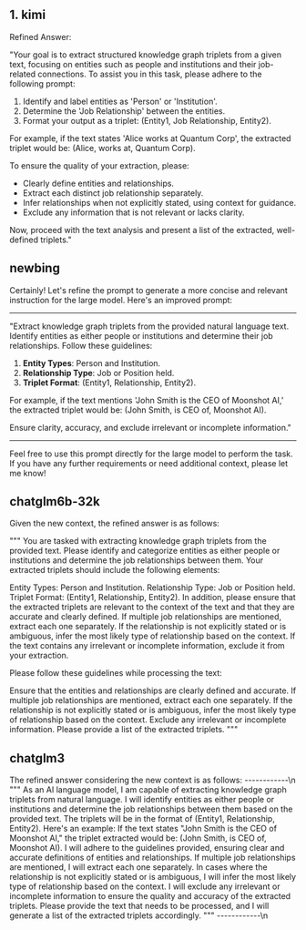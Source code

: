 
## 1. kimi

Refined Answer:

"Your goal is to extract structured knowledge graph triplets from a given text, focusing on entities such as people and institutions and their job-related connections. To assist you in this task, please adhere to the following prompt:

1. Identify and label entities as 'Person' or 'Institution'.
2. Determine the 'Job Relationship' between the entities.
3. Format your output as a triplet: (Entity1, Job Relationship, Entity2).

For example, if the text states 'Alice works at Quantum Corp', the extracted triplet would be: (Alice, works at, Quantum Corp).

To ensure the quality of your extraction, please:
- Clearly define entities and relationships.
- Extract each distinct job relationship separately.
- Infer relationships when not explicitly stated, using context for guidance.
- Exclude any information that is not relevant or lacks clarity.

Now, proceed with the text analysis and present a list of the extracted, well-defined triplets."




## newbing

Certainly! Let's refine the prompt to generate a more concise and relevant instruction for the large model. Here's an improved prompt:

---

"Extract knowledge graph triplets from the provided natural language text. Identify entities as either people or institutions and determine their job relationships. Follow these guidelines:

1. **Entity Types**: Person and Institution.
2. **Relationship Type**: Job or Position held.
3. **Triplet Format**: (Entity1, Relationship, Entity2).

For example, if the text mentions 'John Smith is the CEO of Moonshot AI,' the extracted triplet would be: (John Smith, is CEO of, Moonshot AI).

Ensure clarity, accuracy, and exclude irrelevant or incomplete information."

---

Feel free to use this prompt directly for the large model to perform the task. If you have any further requirements or need additional context, please let me know!


## chatglm6b-32k
Given the new context, the refined answer is as follows:

""" You are tasked with extracting knowledge graph triplets from the provided text. Please identify and categorize entities as either people or institutions and determine the job relationships between them. Your extracted triplets should include the following elements:

Entity Types: Person and Institution.
Relationship Type: Job or Position held.
Triplet Format: (Entity1, Relationship, Entity2).
In addition, please ensure that the extracted triplets are relevant to the context of the text and that they are accurate and clearly defined. If multiple job relationships are mentioned, extract each one separately. If the relationship is not explicitly stated or is ambiguous, infer the most likely type of relationship based on the context. If the text contains any irrelevant or incomplete information, exclude it from your extraction.

Please follow these guidelines while processing the text:

Ensure that the entities and relationships are clearly defined and accurate.
If multiple job relationships are mentioned, extract each one separately.
If the relationship is not explicitly stated or is ambiguous, infer the most likely type of relationship based on the context.
Exclude any irrelevant or incomplete information.
Please provide a list of the extracted triplets. """




## chatglm3
The refined answer considering the new context is as follows:
------------\n
"""
As an AI language model, I am capable of extracting knowledge graph triplets from natural language. I will identify entities as either people or institutions and determine the job relationships between them based on the provided text. The triplets will be in the format of (Entity1, Relationship, Entity2). Here's an example: If the text states "John Smith is the CEO of Moonshot AI," the triplet extracted would be: (John Smith, is CEO of, Moonshot AI).
I will adhere to the guidelines provided, ensuring clear and accurate definitions of entities and relationships. If multiple job relationships are mentioned, I will extract each one separately. In cases where the relationship is not explicitly stated or is ambiguous, I will infer the most likely type of relationship based on the context. I will exclude any irrelevant or incomplete information to ensure the quality and accuracy of the extracted triplets.
Please provide the text that needs to be processed, and I will generate a list of the extracted triplets accordingly.
"""
------------\n